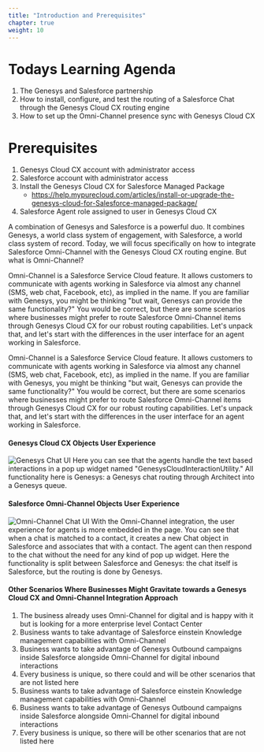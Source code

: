 ```yaml
---
title: "Introduction and Prerequisites"
chapter: true
weight: 10
---
```


# Todays Learning Agenda
1. The Genesys and Salesforce partnership
2. How to install, configure, and test the routing of a Salesforce Chat through the Genesys Cloud CX routing engine
3. How to set up the Omni-Channel presence sync with Genesys Cloud CX

# Prerequisites
1. Genesys Cloud CX account with administrator access 
2. Salesforce account with administrator access
3. Install the Genesys Cloud CX for Salesforce Managed Package
    - https://help.mypurecloud.com/articles/install-or-upgrade-the-genesys-cloud-for-Salesforce-managed-package/
4. Salesforce Agent role assigned to user in Genesys Cloud CX

A combination of Genesys and Salesforce is a powerful duo. It combines Genesys, a world class system of engagement, with Salesforce, a world class system of record. Today, we will focus specifically on how to integrate Salesforce Omni-Channel with the Genesys Cloud CX routing engine. But what is Omni-Channel? 

Omni-Channel is a Salesforce Service Cloud feature. It allows customers to communicate with agents working in Salesforce via almost any channel (SMS, web chat, Facebook, etc), as implied in the name. If you are familiar with Genesys, you might be thinking "but wait, Genesys can provide the same functionality?" You would be correct, but there are some scenarios where businesses might prefer to route Salesforce Omni-Channel items through Genesys Cloud CX for our robust routing capabilities. Let's unpack that, and let's start with the differences in the user interface for an agent working in Salesforce.

Omni-Channel is a Salesforce Service Cloud feature. It allows customers to communicate with agents working in Salesforce via almost any channel (SMS, web chat, Facebook, etc), as implied in the name. If you are familiar with Genesys, you might be thinking "but wait, Genesys can provide the same functionality?" You would be correct, but there are some scenarios where businesses might prefer to route Salesforce Omni-Channel items through Genesys Cloud CX for our robust routing capabilities. Let's unpack that, and let's start with the differences in the user interface for an agent working in Salesforce.


#### Genesys Cloud CX Objects User Experience
![Genesys Chat UI](/images/genesysChatUI.jpg)
Here you can see that the agents handle the text based interactions in a pop up widget named "GenesysCloudInteractionUtility." All functionality here is Genesys: a Genesys chat routing through Architect into a Genesys queue.

#### Salesforce Omni-Channel Objects User Experience
![Omni-Channel Chat UI](/images/omniChannelChatUI.jpg)
With the Omni-Channel integration, the user experience for agents is more embedded in the page. You can see that when a chat is matched to a contact, it creates a new Chat object in Salesforce and associates that with a contact. The agent can then respond to the chat without the need for any kind of pop up widget. Here the functionality is split between Salesforce and Genesys: the chat itself is Salesforce, but the routing is done by Genesys.

#### Other Scenarios Where Businesses Might Gravitate towards a Genesys Cloud CX and Omni-Channel Integration Approach
1. The business already uses Omni-Channel for digital and is happy with it but is looking for a more enterprise level Contact Center
2. Business wants to take advantage of Salesforce einstein Knowledge management capabilities with Omni-Channel
3. Business wants to take advantage of Genesys Outbound campaigns inside Salesforce alongside Omni-Channel for digital inbound interactions
4. Every business is unique, so there could and will be other scenarios that are not listed here
5. Business wants to take advantage of Salesforce einstein Knowledge management capabilities with Omni-Channel
6. Business wants to take advantage of Genesys Outbound campaigns inside Salesforce alongside Omni-Channel for digital inbound interactions
7. Every business is unique, so there will be other scenarios that are not listed here


